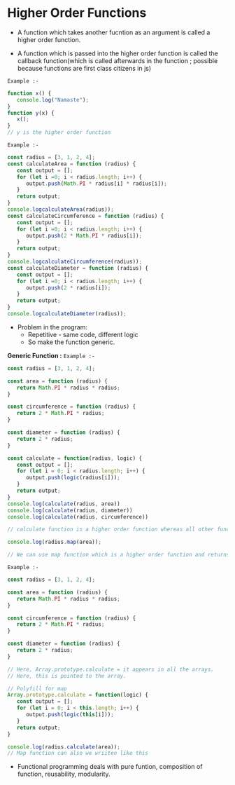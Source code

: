 <h1>Higher Order Functions</h1>
<p>

- A function which takes another fucntion as an argument is called a higher order function.

- A function which is passed into the higher order function is called the callback function(which is called afterwards in the function ; possible because functions are first class citizens in js)

<code>Example :-</code>
```javascript
function x() {
   console.log("Namaste");
}
function y(x) {
   x();
}
// y is the higher order function
```

<code>Example :-</code>
```javascript
const radius = [3, 1, 2, 4];
const calculateArea = function (radius) {
   const output = [];
   for (let i =0; i < radius.length; i++) {
      output.push(Math.PI * radius[i] * radius[i]);
   }
   return output;
}
console.logcalculateArea(radius));
const calculateCircumference = function (radius) {
   const output = [];
   for (let i =0; i < radius.length; i++) {
      output.push(2 * Math.PI * radius[i]);
   }
   return output;
}
console.logcalculateCircumference(radius));
const calculateDiameter = function (radius) {
   const output = [];
   for (let i =0; i < radius.length; i++) {
      output.push(2 * radius[i]);
   }
   return output;
}
console.logcalculateDiameter(radius));
```

-  Problem in the program: 
   - Repetitive - same code, different logic
   - So make the function generic.
                                 
<b>Generic Function :</b>
<code>Example :-</code>
```javascript
const radius = [3, 1, 2, 4];

const area = function (radius) {
   return Math.PI * radius * radius;
}

const circumference = function (radius) {
   return 2 * Math.PI * radius;
}

const diameter = function (radius) {
   return 2 * radius;
}

const calculate = function(radius, logic) {
   const output = [];
   for (let i = 0; i < radius.length; i++) {
      output.push(logic(radius[i]));
   }
   return output;
}
console.log(calculate(radius, area))
console.log(calculate(radius, diameter))
console.log(calculate(radius, circumference))

// calculate function is a higher order function whereas all other functions like area, circumference, diameter are callback function.

console.log(radius.map(area));

// We can use map function which is a higher order function and returns an array as an output. So we can pass the callback function to it as an parameter.
```

<code>Example :-</code>
```javascript
const radius = [3, 1, 2, 4];

const area = function (radius) {
   return Math.PI * radius * radius;
}

const circumference = function (radius) {
   return 2 * Math.PI * radius;
}

const diameter = function (radius) {
   return 2 * radius;
}

// Here, Array.prototype.calculate = it appears in all the arrays. 
// Here, this is pointed to the array. 

// Polyfill for map
Array.prototype.calculate = function(logic) {
   const output = [];
   for (let i = 0; i < this.length; i++) {
      output.push(logic(this[i]));
   }
   return output;
}

console.log(radius.calculate(area));
// Map function can also we wriiten like this
```

- Functional programming deals with pure funtion, composition of function, reusability, modularity.
</p> 
